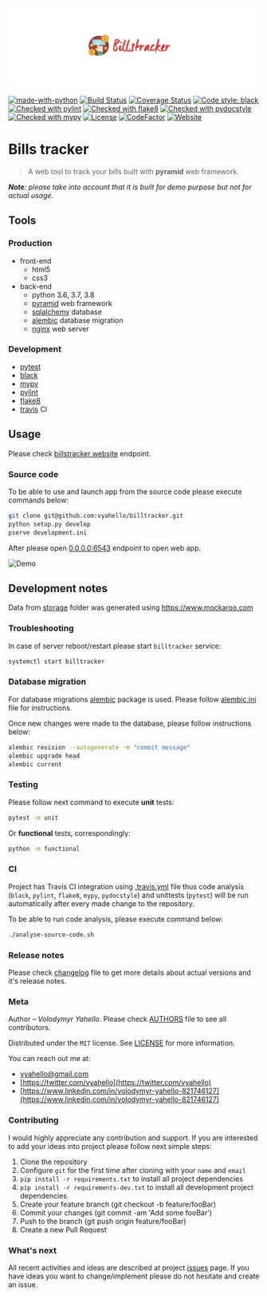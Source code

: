 ![Screenshot](icon.png)

[![made-with-python](https://img.shields.io/badge/Made%20with-Python-1f425f.svg)](https://www.python.org/)
[![Build Status](https://travis-ci.org/vyahello/billtracker.svg?branch=master)](https://travis-ci.org/vyahello/billtracker)
[![Coverage Status](https://coveralls.io/repos/github/vyahello/billtracker/badge.svg?branch=master)](https://coveralls.io/github/vyahello/billtracker?branch=master)
[![Code style: black](https://img.shields.io/badge/code%20style-black-000000.svg)](https://github.com/psf/black)
[![Checked with pylint](https://img.shields.io/badge/pylint-checked-blue)](https://www.pylint.org)
[![Checked with flake8](https://img.shields.io/badge/flake8-checked-blue)](http://flake8.pycqa.org/)
[![Checked with pydocstyle](https://img.shields.io/badge/pydocstyle-checked-yellowgreen)](http://www.pydocstyle.org/)
[![Checked with mypy](http://www.mypy-lang.org/static/mypy_badge.svg)](http://mypy-lang.org/)
[![License](https://img.shields.io/badge/license-MIT-green.svg)](LICENSE.md)
[![CodeFactor](https://www.codefactor.io/repository/github/vyahello/billtracker/badge)](https://www.codefactor.io/repository/github/vyahello/billtracker)
[![Website](https://img.shields.io/website?url=http%3A%2F%2F138.68.249.217)](http://138.68.249.217)

# Bills tracker

> A web tool to track your bills built with **pyramid** web framework.

_**Note**: please take into account that it is built for demo purpose but not for actual usage._

## Tools

### Production

- front-end
  - html5
  - css3
- back-end
  - python 3.6, 3.7, 3.8
  - [pyramid](https://trypyramid.com/) web framework
  - [sqlalchemy](https://docs.sqlalchemy.org/en/13/orm/tutorial.html) database
  - [alembic](https://alembic.sqlalchemy.org/en/latest/) database migration
  - [nginx](https://www.nginx.com/) web server

### Development

- [pytest](https://pypi.org/project/pytest/)
- [black](https://black.readthedocs.io/en/stable/) 
- [mypy](http://mypy.readthedocs.io/en/latest)
- [pylint](https://www.pylint.org/)
- [flake8](http://flake8.pycqa.org/en/latest/)
- [travis](https://travis-ci.org) CI

## Usage

Please check [billstracker website](http://138.68.249.217/) endpoint.

### Source code

To be able to use and launch app from the source code please execute commands below:

```bash
git clone git@github.com:vyahello/billtracker.git
python setup.py develop
pserve development.ini
```

After please open [0.0.0.0:6543](http://localhost:6543) endpoint to open web app.

![Demo](demo.gif)

## Development notes

Data from [storage](billtracker/storage) folder was generated using https://www.mockaroo.com 

### Troubleshooting

In case of server reboot/restart please start `billtracker` service:
```bash
systemctl start billtracker
```

### Database migration

For database migrations [alembic](https://alembic.sqlalchemy.org/en/latest/) package is used. Please follow [alembic.ini](alembic.ini) file for instructions.

Once new changes were made to the database, please follow instructions below:
```bash
alembic revision --autogenerate -m "commit message"
alembic upgrade head
alembic current
```

### Testing

Please follow next command to execute **unit** tests:
```bash
pytest -m unit
```

Or **functional** tests, correspondingly:
```bash
python -m functional
```

### CI

Project has Travis CI integration using [.travis.yml](.travis.yml) file thus code analysis (`black`, `pylint`, `flake8`, `mypy`, `pydocstyle`) and unittests (`pytest`) will be run automatically
after every made change to the repository.

To be able to run code analysis, please execute command below:
```bash
./analyse-source-code.sh
```

### Release notes

Please check [changelog](CHANGELOG.md) file to get more details about actual versions and it's release notes.

### Meta

Author – _Volodymyr Yahello_. Please check [AUTHORS](AUTHORS.md) file to see all contributors.

Distributed under the `MIT` license. See [LICENSE](LICENSE.md) for more information.

You can reach out me at:
* [vyahello@gmail.com](vyahello@gmail.com)
* [https://twitter.com/vyahello](https://twitter.com/vyahello)
* [https://www.linkedin.com/in/volodymyr-yahello-821746127](https://www.linkedin.com/in/volodymyr-yahello-821746127)

### Contributing
I would highly appreciate any contribution and support. If you are interested to add your ideas into project please follow next simple steps:

1. Clone the repository
2. Configure `git` for the first time after cloning with your `name` and `email`
3. `pip install -r requirements.txt` to install all project dependencies
4. `pip install -r requirements-dev.txt` to install all development project dependencies
5. Create your feature branch (git checkout -b feature/fooBar)
6. Commit your changes (git commit -am 'Add some fooBar')
7. Push to the branch (git push origin feature/fooBar)
8. Create a new Pull Request

### What's next

All recent activities and ideas are described at project [issues](https://github.com/vyahello/billtracker/issues) page. 
If you have ideas you want to change/implement please do not hesitate and create an issue.
